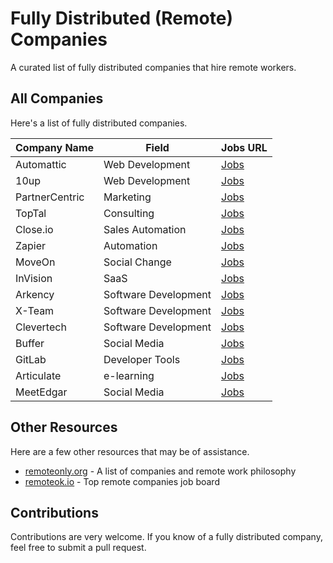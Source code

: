 # Fully Distributed (Remote) Companies
A curated list of fully distributed companies that hire remote workers.

## All Companies
Here's a list of fully distributed companies.

| Company Name        | Field           | Jobs URL  |
| ------------- | ------------- | ------------- |
| Automattic      | Web Development | [Jobs](https://automattic.com/work-with-us/) |
| 10up      | Web Development | [Jobs](https://10up.com/careers/) |
| PartnerCentric | Marketing | [Jobs](http://partnercentric.com/about/join-our-team/) |
| TopTal | Consulting | [Jobs](https://www.toptal.com/careers) |
| Close.io | Sales Automation | [Jobs](http://jobs.close.io/) |
| Zapier | Automation | [Jobs](https://zapier.com/jobs/) |
| MoveOn | Social Change | [Jobs](https://front.moveon.org/careers/) |
| InVision | SaaS | [Jobs](https://www.invisionapp.com/about/#jobs) |
| Arkency | Software Development | [Jobs](https://blog.arkency.com/join-our-team/) |
| X-Team | Software Development | [Jobs](https://x-team.com/join/) |
| Clevertech | Software Development | [Jobs](https://www.clevertech.biz/careers) |
| Buffer | Social Media | [Jobs](https://buffer.com/) |
| GitLab | Developer Tools | [Jobs](https://about.gitlab.com/jobs/) |
| Articulate | e-learning | [Jobs](https://articulate.com/company/careers/) |
| MeetEdgar | Social Media | [Jobs](https://meetedgar.com/careers/) |


## Other Resources
Here are a few other resources that may be of assistance.

* [remoteonly.org](https://www.remoteonly.org/) - A list of companies and remote work philosophy
* [remoteok.io](https://remoteok.io/remote-companies) - Top remote companies job board


## Contributions
Contributions are very welcome. If you know of a fully distributed company, feel free to submit a pull request.
